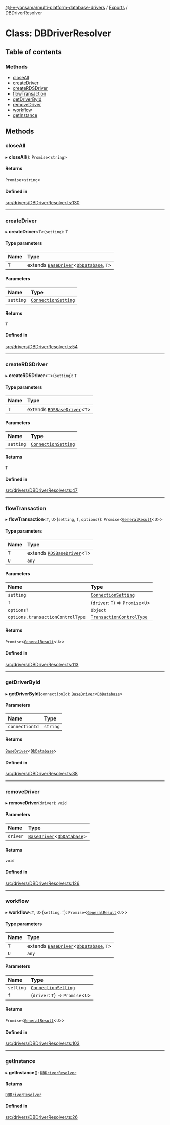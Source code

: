 [@l-v-yonsama/multi-platform-database-drivers](../README.md) / [Exports](../modules.md) / DBDriverResolver

# Class: DBDriverResolver

## Table of contents

### Methods

- [closeAll](DBDriverResolver.md#closeall)
- [createDriver](DBDriverResolver.md#createdriver)
- [createRDSDriver](DBDriverResolver.md#createrdsdriver)
- [flowTransaction](DBDriverResolver.md#flowtransaction)
- [getDriverById](DBDriverResolver.md#getdriverbyid)
- [removeDriver](DBDriverResolver.md#removedriver)
- [workflow](DBDriverResolver.md#workflow)
- [getInstance](DBDriverResolver.md#getinstance)

## Methods

### closeAll

▸ **closeAll**(): `Promise`\<`string`\>

#### Returns

`Promise`\<`string`\>

#### Defined in

[src/drivers/DBDriverResolver.ts:130](https://github.com/l-v-yonsama/db-drivers/blob/1594b8dd5f3e735b03ceeb918b048e752aefa3e4/src/drivers/DBDriverResolver.ts#L130)

___

### createDriver

▸ **createDriver**\<`T`\>(`setting`): `T`

#### Type parameters

| Name | Type |
| :------ | :------ |
| `T` | extends [`BaseDriver`](BaseDriver.md)\<[`DbDatabase`](../modules.md#dbdatabase), `T`\> |

#### Parameters

| Name | Type |
| :------ | :------ |
| `setting` | [`ConnectionSetting`](../modules.md#connectionsetting) |

#### Returns

`T`

#### Defined in

[src/drivers/DBDriverResolver.ts:54](https://github.com/l-v-yonsama/db-drivers/blob/1594b8dd5f3e735b03ceeb918b048e752aefa3e4/src/drivers/DBDriverResolver.ts#L54)

___

### createRDSDriver

▸ **createRDSDriver**\<`T`\>(`setting`): `T`

#### Type parameters

| Name | Type |
| :------ | :------ |
| `T` | extends [`RDSBaseDriver`](RDSBaseDriver.md)\<`T`\> |

#### Parameters

| Name | Type |
| :------ | :------ |
| `setting` | [`ConnectionSetting`](../modules.md#connectionsetting) |

#### Returns

`T`

#### Defined in

[src/drivers/DBDriverResolver.ts:47](https://github.com/l-v-yonsama/db-drivers/blob/1594b8dd5f3e735b03ceeb918b048e752aefa3e4/src/drivers/DBDriverResolver.ts#L47)

___

### flowTransaction

▸ **flowTransaction**\<`T`, `U`\>(`setting`, `f`, `options?`): `Promise`\<[`GeneralResult`](GeneralResult.md)\<`U`\>\>

#### Type parameters

| Name | Type |
| :------ | :------ |
| `T` | extends [`RDSBaseDriver`](RDSBaseDriver.md)\<`T`\> |
| `U` | `any` |

#### Parameters

| Name | Type |
| :------ | :------ |
| `setting` | [`ConnectionSetting`](../modules.md#connectionsetting) |
| `f` | (`driver`: `T`) => `Promise`\<`U`\> |
| `options?` | `Object` |
| `options.transactionControlType` | [`TransactionControlType`](../modules.md#transactioncontroltype) |

#### Returns

`Promise`\<[`GeneralResult`](GeneralResult.md)\<`U`\>\>

#### Defined in

[src/drivers/DBDriverResolver.ts:113](https://github.com/l-v-yonsama/db-drivers/blob/1594b8dd5f3e735b03ceeb918b048e752aefa3e4/src/drivers/DBDriverResolver.ts#L113)

___

### getDriverById

▸ **getDriverById**(`connectionId`): [`BaseDriver`](BaseDriver.md)\<[`DbDatabase`](../modules.md#dbdatabase)\>

#### Parameters

| Name | Type |
| :------ | :------ |
| `connectionId` | `string` |

#### Returns

[`BaseDriver`](BaseDriver.md)\<[`DbDatabase`](../modules.md#dbdatabase)\>

#### Defined in

[src/drivers/DBDriverResolver.ts:38](https://github.com/l-v-yonsama/db-drivers/blob/1594b8dd5f3e735b03ceeb918b048e752aefa3e4/src/drivers/DBDriverResolver.ts#L38)

___

### removeDriver

▸ **removeDriver**(`driver`): `void`

#### Parameters

| Name | Type |
| :------ | :------ |
| `driver` | [`BaseDriver`](BaseDriver.md)\<[`DbDatabase`](../modules.md#dbdatabase)\> |

#### Returns

`void`

#### Defined in

[src/drivers/DBDriverResolver.ts:126](https://github.com/l-v-yonsama/db-drivers/blob/1594b8dd5f3e735b03ceeb918b048e752aefa3e4/src/drivers/DBDriverResolver.ts#L126)

___

### workflow

▸ **workflow**\<`T`, `U`\>(`setting`, `f`): `Promise`\<[`GeneralResult`](GeneralResult.md)\<`U`\>\>

#### Type parameters

| Name | Type |
| :------ | :------ |
| `T` | extends [`BaseDriver`](BaseDriver.md)\<[`DbDatabase`](../modules.md#dbdatabase), `T`\> |
| `U` | `any` |

#### Parameters

| Name | Type |
| :------ | :------ |
| `setting` | [`ConnectionSetting`](../modules.md#connectionsetting) |
| `f` | (`driver`: `T`) => `Promise`\<`U`\> |

#### Returns

`Promise`\<[`GeneralResult`](GeneralResult.md)\<`U`\>\>

#### Defined in

[src/drivers/DBDriverResolver.ts:103](https://github.com/l-v-yonsama/db-drivers/blob/1594b8dd5f3e735b03ceeb918b048e752aefa3e4/src/drivers/DBDriverResolver.ts#L103)

___

### getInstance

▸ **getInstance**(): [`DBDriverResolver`](DBDriverResolver.md)

#### Returns

[`DBDriverResolver`](DBDriverResolver.md)

#### Defined in

[src/drivers/DBDriverResolver.ts:26](https://github.com/l-v-yonsama/db-drivers/blob/1594b8dd5f3e735b03ceeb918b048e752aefa3e4/src/drivers/DBDriverResolver.ts#L26)
